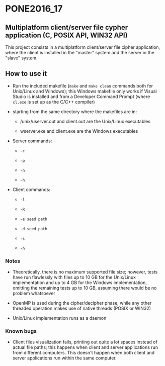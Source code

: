 # PONE2016_17

## Multiplatform client/server file cypher application (C, POSIX API, WIN32 API)

This project consists in a multiplatform client/server file cipher application, where the client is installed in the "master" system and the server in the "slave" system.

## How to use it

- Run the included makefile (`make` and `make clean` commands both for Unix/Linux and Windows); this Windows makefile only works if Visual Studio is installed and from a Developer Command Prompt (where `cl.exe` is set up as the C/C++ compiler)

- starting from the same directory where the makefiles are in:

    - /unix/userver.out and client.out are the Unix/Linux executables
    
    - wserver.exe and client.exe are the Windows executables
    
- Server commands:

    - `-c`
    
    - `-p`
    
    - `-n`
    
    - `-h`
    
- Client commands:
    
    - `-l`
    
    - `-R`
    
    - `-e seed path`
    
    - `-d seed path`
    
    - `-s`
    
    - `-h`

### Notes

- Theoretically, there is no maximum supported file size; however, tests have run flawlessly with files up to 10 GB for the Unix/Linux implementation and up to 4 GB for the Windows implementation, omitting the remaining tests up to 10 GB, assuming there would be no problem whatsoever

- OpenMP is used during the cipher/decipher phase, while any other threaded operation makes use of native threads (POSIX or WIN32)

- Unix/Linux implementation runs as a daemon

### Known bugs

- Client files visualization fails, printing out quite a lot spaces instead of actual file paths; this happens when client and server applications run from different computers. This doesn't happen when both client and server applications run within the same computer.
